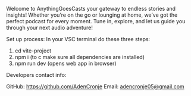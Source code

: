 Welcome to AnythingGoesCasts your gateway to endless stories and insights! Whether you’re on the go or lounging at home, we’ve got the perfect podcast for every moment. Tune in, explore, and let us guide you through your next audio adventure!

Set up process:
In your VSC terminal do these three steps:

1. cd vite-project
2. npm i (to c make sure all dependencies are installed)
3. npm run dev (opens web app in browser)

Developers contact info:

GitHub: https://github.com/AdenCronje
Email: adencronje05@gmail.com